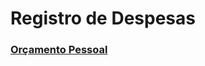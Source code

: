 # Registro de Despesas

### [Orçamento Pessoal](https://henryke10x10.github.io/Registro-de-Despesas/)
